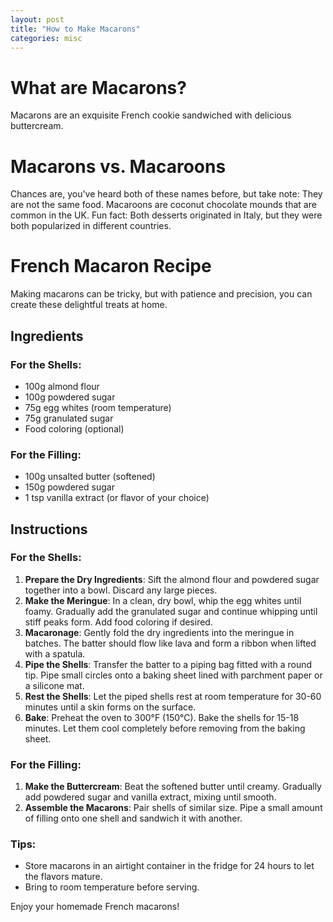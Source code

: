 ```yaml
---
layout: post
title: "How to Make Macarons"
categories: misc
---
```


# What are Macarons?

Macarons are an exquisite French cookie sandwiched with delicious buttercream.

# Macarons vs. Macaroons

Chances are, you've heard both of these names before, but take note: They are not the same food. Macaroons are coconut chocolate mounds that are common in the UK. Fun fact: Both desserts originated in Italy, but they were both popularized in different countries.

# French Macaron Recipe

Making macarons can be tricky, but with patience and precision, you can create these delightful treats at home.

## Ingredients

### For the Shells:
- 100g almond flour
- 100g powdered sugar
- 75g egg whites (room temperature)
- 75g granulated sugar
- Food coloring (optional)

### For the Filling:
- 100g unsalted butter (softened)
- 150g powdered sugar
- 1 tsp vanilla extract (or flavor of your choice)

## Instructions

### For the Shells:
1. **Prepare the Dry Ingredients**: Sift the almond flour and powdered sugar together into a bowl. Discard any large pieces.
2. **Make the Meringue**: In a clean, dry bowl, whip the egg whites until foamy. Gradually add the granulated sugar and continue whipping until stiff peaks form. Add food coloring if desired.
3. **Macaronage**: Gently fold the dry ingredients into the meringue in batches. The batter should flow like lava and form a ribbon when lifted with a spatula.
4. **Pipe the Shells**: Transfer the batter to a piping bag fitted with a round tip. Pipe small circles onto a baking sheet lined with parchment paper or a silicone mat.
5. **Rest the Shells**: Let the piped shells rest at room temperature for 30-60 minutes until a skin forms on the surface.
6. **Bake**: Preheat the oven to 300°F (150°C). Bake the shells for 15-18 minutes. Let them cool completely before removing from the baking sheet.

### For the Filling:
1. **Make the Buttercream**: Beat the softened butter until creamy. Gradually add powdered sugar and vanilla extract, mixing until smooth.
2. **Assemble the Macarons**: Pair shells of similar size. Pipe a small amount of filling onto one shell and sandwich it with another.

### Tips:
- Store macarons in an airtight container in the fridge for 24 hours to let the flavors mature.
- Bring to room temperature before serving.

Enjoy your homemade French macarons!